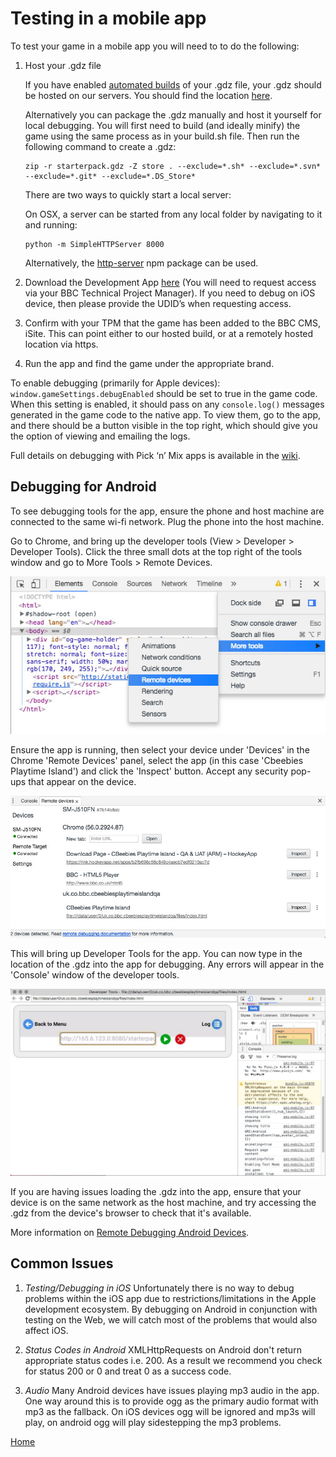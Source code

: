 # Testing in a mobile app

To test your game in a mobile app you will need to to do the following:

1. Host your .gdz file

   If you have enabled [automated builds](build-pipeline.md#building-for-apps)
   of your .gdz file, your .gdz should be hosted on our servers. You should find
   the location [here](../README.md#important-links).

   Alternatively you can package the .gdz manually and host it yourself for local debugging.
   You will first need to build (and ideally minify) the game using the same process
   as in your build.sh file. Then run the following command to create a .gdz:

   ````
   zip -r starterpack.gdz -Z store . --exclude=*.sh* --exclude=*.svn* --exclude=*.git* --exclude=*.DS_Store*
   ````

   There are two ways to quickly start a local server:

   On OSX, a server can be started from any local folder by navigating to it and running:

   ````
   python -m SimpleHTTPServer 8000
   ````

   Alternatively, the [http-server](https://www.npmjs.com/package/http-server) npm package can be used.


2. Download the Development App [here](https://rink.hockeyapp.net/manage/dashboard) (You will need to request access via your BBC Technical Project Manager).  If you need to debug on iOS device, then please provide the UDID’s when requesting access.

3. Confirm with your TPM that the game has been added to the BBC CMS, iSite.  This can point either to our hosted build, or at a remotely hosted location via https. 

4. Run the app and find the game under the appropriate brand.

To enable debugging (primarily for Apple devices): `window.gameSettings.debugEnabled`
should be set to true in the game code. When this setting is enabled, it should pass on
any `console.log()` messages generated in the game code to the native app. To view them,
go to the app, and there should be a button visible in the top right, which should give
you the option of viewing and emailing the logs.

Full details on debugging with Pick ‘n’ Mix apps is available in the [wiki](https://github.com/bbc/childrens-picknmix-docs-and-demos/wiki/Getting-Started#step-4-debugging).


## Debugging for Android

To see debugging tools for the app, ensure the phone and host machine are connected
to the same wi-fi network. Plug the phone into the host machine.

Go to Chrome, and bring up the developer tools (View > Developer > Developer Tools).
Click the three small dots at the top right of the tools window and go to More Tools >
Remote Devices.


![Remote Devices](images/remote-devices.jpg)


Ensure the app is running, then select your device under 'Devices' in the Chrome
'Remote Devices' panel, select the app (in this case 'Cbeebies Playtime Island')
and click the 'Inspect' button. Accept any security pop-ups that appear on the device.


![Devices](images/devices.jpg)


This will bring up Developer Tools for the app. You can now type in the location of the
.gdz into the app for debugging. Any errors will appear in the 'Console' window of
the developer tools.


![App Developer Tools](images/app-developer-tools.jpg)

If you are having issues loading the .gdz into the app, ensure that your device
is on the same network as the host machine, and try accessing the .gdz from the
device's browser to check that it's available.

More information on [Remote Debugging Android Devices](https://developers.google.com/web/tools/chrome-devtools/remote-debugging/).


## Common Issues

1. *Testing/Debugging in iOS*
Unfortunately there is no way to debug problems within the iOS app due to
restrictions/limitations in the Apple development ecosystem. By debugging on
Android in conjunction with testing on the Web, we will catch most of the problems
that would also affect iOS.

2. *Status Codes in Android*
XMLHttpRequests on Android don't return appropriate status codes i.e. 200. As a
result we recommend you check for status 200 or 0 and treat 0 as a success code.

3. *Audio*
Many Android devices have issues playing mp3 audio in the app. One way around
this is to provide ogg as the primary audio format with mp3 as the fallback.
On iOS devices ogg will be ignored and mp3s will play, on android ogg will
play sidestepping the mp3 problems.


[Home](../README.md)
